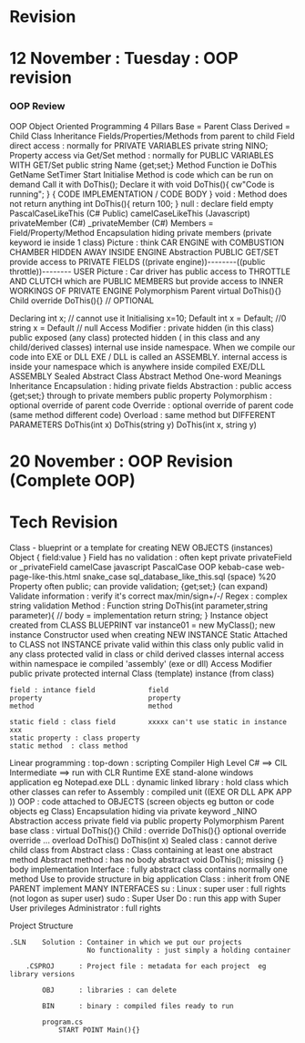 # Revision

# 12 November : Tuesday : OOP revision

### OOP Review

OOP Object Oriented Programming
4 Pillars
Base = Parent Class
Derived = Child Class
Inheritance Fields/Properties/Methods from parent to child
Field direct access : normally for PRIVATE VARIABLES
private string NINO;
Property access via Get/Set method : normally for PUBLIC VARIABLES WITH GET/Set
public string Name {get;set;}
Method Function ie DoThis GetName SetTimer Start Initialise
Method is code which can be run on demand
Call it with
DoThis();
Declare it with
void DoThis(){ cw"Code is running"; }
{ CODE IMPLEMENTATION / CODE BODY }
void : Method does not return anything
int DoThis(){ return 100; }
null : declare field empty
PascalCaseLikeThis (C# Public)
camelCaseLikeThis (Javascript)
privateMember (C#)
_privateMember (C#)
Members = Field/Property/Method
Encapsulation hiding private members (private keyword ie inside 1 class)
Picture : think CAR ENGINE with COMBUSTION CHAMBER HIDDEN AWAY INSIDE ENGINE
Abstraction PUBLIC GET/SET provide access to PRIVATE FIELDS
((private engine))--------((public throttle))-------- USER
Picture : Car driver has public access to THROTTLE AND CLUTCH which are PUBLIC MEMBERS
but provide access to INNER WORKINGS OF PRIVATE ENGINE
Polymorphism Parent virtual DoThis(){}
Child override DoThis(){} // OPTIONAL

Declaring int x; // cannot use it
Initialising x=10;
Default int x = Default; //0 string x = Default // null
Access Modifier : private hidden (in this class)
public exposed (any class)
protected hidden ( in this class and any child/derived classes)
internal use inside namespace. When we compile our code into EXE or DLL
EXE / DLL is called an ASSEMBLY. internal access is inside your
namespace which is anywhere inside compiled EXE/DLL ASSEMBLY
Sealed
Abstract Class
Abstract Method
One-word Meanings
Inheritance
Encapsulation : hiding private fields
Abstraction : public access {get;set;} through to private members public property
Polymorphism : optional override of parent code
Override : optional override of parent code (same method different code)
Overload : same method but DIFFERENT PARAMETERS
DoThis(int x)
DoThis(string y)
DoThis(int x, string y)

# 20 November : OOP Revision (Complete OOP)

# Tech Revision

Class - blueprint or a template for creating NEW OBJECTS (instances)
Object { field:value }
Field has no validation : often kept private privateField or _privateField
camelCase javascript
PascalCase OOP
kebab-case web-page-like-this.html
snake_case sql_database_like_this.sql
(space) %20
Property often public; can provide validation; {get;set;} (can expand)
Validate information : verify it's correct max/min/sign+/-/
Regex : complex string validation
Method : Function
string DoThis(int parameter,string parameter){
// body = implementation
return string;
}
Instance object created from CLASS BLUEPRINT var instance01 = new MyClass();
new instance
Constructor used when creating NEW INSTANCE
Static Attached to CLASS not INSTANCE
private valid within this class only
public valid in any class
protected valid in class or child derived classes
internal access within namespace ie compiled 'assembly' (exe or dll)
Access Modifier public private protected internal
Class (template) instance (from class)

```
field : intance field             field
property                          property
method                            method 

static field : class field        xxxxx can't use static in instance xxx
static property : class property
static method  : class method
```

Linear programming : top-down : scripting
Compiler High Level C# ==> CIL Intermediate ==> run with CLR Runtime
EXE stand-alone windows application eg Notepad.exe
DLL : dynamic linked library : hold class which other classes can refer to
Assembly : compiled unit ((EXE OR DLL APK APP ))
OOP : code attached to OBJECTS (screen objects eg button or code objects eg Class)
Encapsulation hiding via private keyword _NINO
Abstraction access private field via public property
Polymorphism Parent base class : virtual DoThis(){} Child : override DoThis(){}
optional override
override ...
overload DoThis() DoThis(int x)
Sealed class : cannot derive child class from
Abstract class : Class containing at least one abstract method
Abstract method : has no body abstract void DoThis(); missing {} body implementation
Interface : fully abstract class contains normally one method
Use to provide structure in big application
Class : inherit from ONE PARENT
implement MANY INTERFACES
su : Linux : super user : full rights (not logon as super user)
sudo : Super User Do : run this app with Super User privileges
Administrator : full rights

Project Structure

```
.SLN    Solution : Container in which we put our projects
                   No functionality : just simply a holding container

	.CSPROJ      : Project file : metadata for each project  eg library versions

		OBJ      : libraries : can delete

		BIN      : binary : compiled files ready to run 

		program.cs
			START POINT Main(){}
```